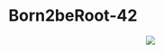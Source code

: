 # Born2beRoot-42

<p align="center">
  <a href="https://docs.google.com/document/d/1TfeHI1B0GIXl3fq8Ya-uMU6kImBVzl-LvC288Z0ORlo/edit#">
    <img src="https://www.w3adda.com/wp-content/uploads/2022/03/c-programming-tutorial.jpg">
  </a>
</p>
